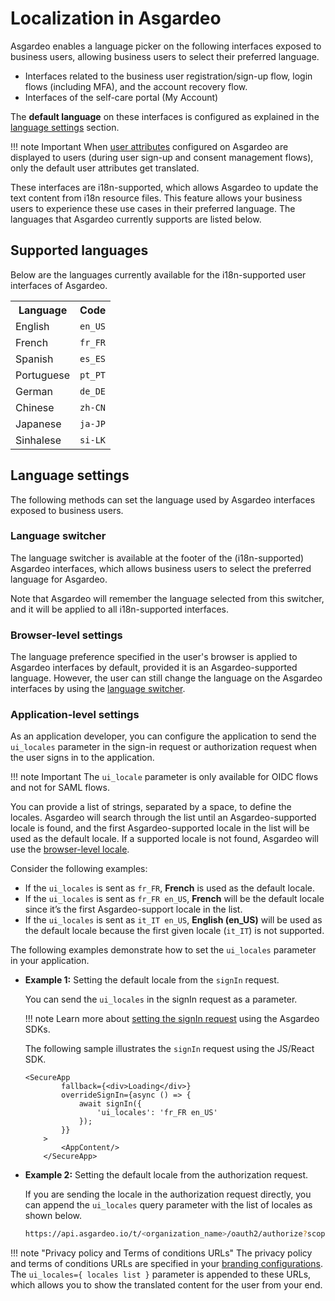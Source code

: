 # Localization in Asgardeo

Asgardeo enables a language picker on the following interfaces exposed to business users, allowing business users to select their preferred language.

- Interfaces related to the business user registration/sign-up flow, login flows (including MFA), and the account recovery flow.
- Interfaces of the self-care portal (My Account)

The **default language** on these interfaces is configured as explained in the [language settings](#language-settings) section.

!!! note Important
    When [user attributes]({{base_path}}/guides/users/attributes/manage-attributes/) configured on Asgardeo are displayed to users (during user sign-up and consent management flows), only the default user attributes get translated.

These interfaces are i18n-supported, which allows Asgardeo to update the text content from i18n resource files. This feature allows your business users to experience these use cases in their preferred language. The languages that Asgardeo currently supports are listed below.

## Supported languages

Below are the languages currently available for the i18n-supported user interfaces of Asgardeo.

<table>
    <tr>
        <th>
            Language
        </th>
        <th>
            Code
        </th>
    </tr>
    <tr>
        <td>
            English
        </td>
        <td>
            <code>en_US</code>
        </td>
    </tr>
    <tr>
        <td>
            French
        </td>
        <td>
            <code>fr_FR</code>
        </td>
    </tr>
    <tr>
        <td>
            Spanish
        </td>
        <td>
            <code>es_ES</code>
        </td>
    </tr>
    <tr>
        <td>
            Portuguese
        </td>
        <td>
            <code>pt_PT</code>
        </td>
    </tr>
    <tr>
        <td>
            German
        </td>
        <td>
            <code>de_DE</code>
        </td>
    </tr>
    <tr>
        <td>
            Chinese
        </td>
        <td>
            <code>zh-CN</code>
        </td>
    </tr>
    <tr>
        <td>
            Japanese
        </td>
        <td>
            <code>ja-JP</code>
        </td>
    </tr>
    <tr>
        <td>
            Sinhalese
        </td>
        <td>
            <code>si-LK</code>
        </td>
    </tr>
</table>

## Language settings

The following methods can set the language used by Asgardeo interfaces exposed to business users.

### Language switcher

The language switcher is available at the footer of the (i18n-supported) Asgardeo interfaces, which allows business users to select the preferred language for Asgardeo.

Note that Asgardeo will remember the language selected from this switcher, and it will be applied to all i18n-supported interfaces.

### Browser-level settings

The language preference specified in the user's browser is applied to Asgardeo interfaces by default, provided it is an Asgardeo-supported language. However, the user can still change the language on the Asgardeo interfaces by using the [language switcher](#language-switcher).

### Application-level settings

As an application developer, you can configure the application to send the `ui_locales` parameter in the sign-in request or authorization request when the user signs in to the application.

!!! note Important
    The `ui_locale` parameter is only available for OIDC flows and not for SAML flows.

You can provide a list of strings, separated by a space, to define the locales. Asgardeo will search through the list until an Asgardeo-supported locale is found, and the first Asgardeo-supported locale in the list will be used as the default locale. If a supported locale is not found, Asgardeo will use the [browser-level locale](#browser-level-settings).

Consider the following examples:

- If the `ui_locales` is sent as `fr_FR`, **French** is used as the default locale.
- If the `ui_locales` is sent as `fr_FR en_US`, **French** will be the default locale since it’s the first Asgardeo-support locale in the list.
- If the `ui_locales` is sent as `it_IT en_US`, **English (en_US)** will be used as the default locale because the first given locale (`it_IT`) is not supported.

The following examples demonstrate how to set the `ui_locales` parameter in your application.

- **Example 1:** Setting the default locale from the `signIn` request.

    You can send the `ui_locales` in the signIn request as a parameter.
  
    !!! note
        Learn more about [setting the signIn request](https://github.com/asgardeo/asgardeo-auth-spa-sdk#signin) using the Asgardeo SDKs.

    The following sample illustrates the `signIn` request using the JS/React SDK.

    ``` Js
    <SecureApp
            fallback={<div>Loading</div>}
            overrideSignIn={async () => {
                await signIn({
                    'ui_locales': 'fr_FR en_US'
                });
            }}
        >
            <AppContent/>
        </SecureApp>
    ```

- **Example 2:** Setting the default locale from the authorization request.

   If you are sending the locale in the authorization request directly, you can append the `ui_locales` query parameter with the list of locales as shown below.

    ```bash
    https://api.asgardeo.io/t/<organization_name>/oauth2/authorize?scope={scope}&response_type=code&redirect_uri={redirect_uri}&client_id={client_id}&ui_locales={ locales list }
    ```

!!! note "Privacy policy and Terms of conditions URLs"
    The privacy policy and terms of conditions URLs are specified in your [branding configurations]({{base_path}}/guides/branding/configure-ui-branding/#advanced-preferences). The `ui_locales={ locales list }` parameter is appended to these URLs, which allows you to show the translated content for the user from your end.